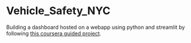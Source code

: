 # Vehicle_Safety_NYC
Building a dashboard hosted on a webapp using python and streamlit by following [this coursera guided project](https://www.coursera.org/learn/data-science-streamlit-python/home/welcome).
